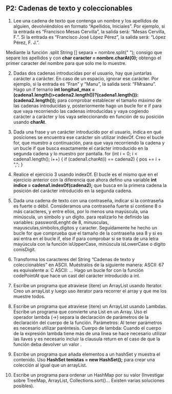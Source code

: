 ## P2: Cadenas de texto y coleccionables

1. Lee una cadena de texto que contenga un nombre y los apellidos de alguien, devolviéndolos en formato “Apellidos, 
Iniciales”. Por ejemplo, si la entrada es “Francisco Mesas Cervilla”, la salida será: “Mesas Cervilla, F.”. Si la 
entrada es “Francisco José López Pérez”, la salida será: “López Pérez, F. J.”.

Mediante la función .split  String [] separa = nombre.split(" "); consigo que separe los apellidos y con 
__char caracter = nombre.charAt(0);__ obtengo el primer caracter del nombre para que solo me lo muestre. 

   
2. Dadas dos cadenas introducidas por el usuario, hay que juntarlas carácter a carácter. En caso de un espacio, ignorar 
ese carácter. Por ejemplo, si la entrada es “Fran” y “Manu”, la salida será: “FMraanu”.
Hago un if ternario __int longitud_max = (cadena1.length()>cadena2.length())?(cadena1.length()):(cadena2.length());__ 
para comprobar establecer el tamaño máximo de las cadenas introducidas y, posteriormente hago un bucle for e if para que 
vaya recorriendo las cadenas introducidas y vaya cogiendo carácter a carácter y los vaya seleccionando en función de su posición 
usando **charAt**.
3. Dada una frase y un carácter introducido por el usuario, indica en qué posiciones se encuentra ese carácter sin utilizar
indexOf.
Creo el bucle for, que muestro a continuación, para que vaya recorriendo la cadena y un bucle if que busca exactamente el carácter 
introducido en la segunda cadena y lo muestro por pantalla.
for (int i = 0; i < cadena1.length(); i++) {
if (cadena1.charAt(i) == cadena2) {
pos += i + ",";
}
4. Realice el ejercicio 3 usando indexOf.
El bucle es el mismo que en el ejercicio anterior con la diferencia que ahora defino una variable
**__int indice = cadena1.indexOf(cadena2);__** que busca en la primera cadena la posición del carácter introducido en la 
segunda cadena.
5. Dada una cadena de texto con una contraseña, indicar si la contraseña es fuerte o débil. Consideramos una contraseña
fuerte si contiene 8 o más caracteres, y entre ellos, por lo menos una mayúscula, una minúscula, un símbolo y un dígito.
para realizarlo he definido las variables: passwordLenght de 8, minusculas, mayusculas,simbolos,digitos y caracter. 
Seguidamente he hecho un bucle for que comprueba que el tamaño de la contraseña sea 8 y si es así entra en el bucle if, else if
para comprobar si se trata de una letra mayúscula con la función isUpperCase, minúscula isLowerCase o digito conisDigit.

6. Transforma los caracteres del String “Cadenas de texto y coleccionables” en ASCII. Muéstralos de la siguiente manera:
ASCII: 67 es equivalente a: C
ASCII: …
Hago un bucle for con la función codePointAt que hace un cast del carácter introducido a int. 
7. Escribe un programa que atraviese (itere) un ArrayList usando Iterator.
Creo un arrayList y luego uso iterator para recorrer el array y que me los muestre todos.

8. Escribe un programa que atraviese (itere) un ArrayList usando Lambdas.
Escribe un programa que convierte una List en un Array.
Uso el operador lambda (->) separa la declaración de parámetros de la declaración del cuerpo de la función.
Parámetros:
Al tener parámetros es necesario utilizar paréntesis.
Cuerpo de lambda:
Cuando el cuerpo de la expresión lambda tiene más de una línea se hace necesario utilizar las llaves y es necesario
 incluir la clausula return en el caso de que la función deba devolver un valor .
9. Escribe un programa que añada elementos a un hashSet y muestra el contenido.
Uso __HashSet<String> tenistas = new HashSet<String>();__ para crear una colección al igual que un arrayList.
10. Escribe un programa para ordenar un HashMap por su valor (Investigar sobre TreeMap, ArrayList, Collections.sort()… 
Existen varias soluciones posibles).
